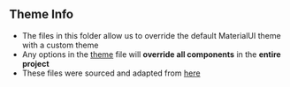 ## Theme Info

- The files in this folder allow us to override the default MaterialUI theme with a custom theme
- Any options in the [theme](theme.ts) file will **override all components** in the **entire project**
- These files were sourced and adapted
  from [here](https://github.com/mui/material-ui/tree/master/examples/material-ui-nextjs-ts)
